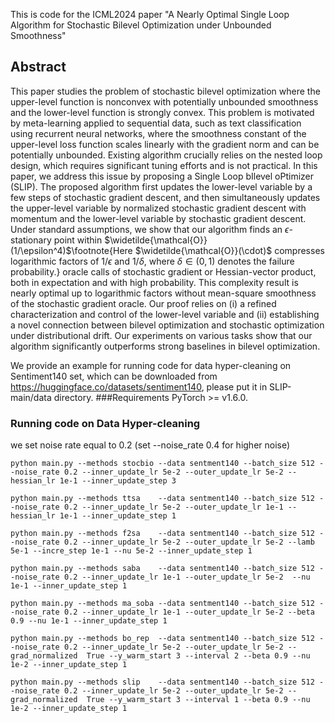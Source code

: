This is code for the ICML2024 paper "A Nearly Optimal Single Loop Algorithm for Stochastic Bilevel Optimization 
under Unbounded Smoothness"
## Abstract
This paper studies the problem of stochastic bilevel optimization where the upper-level function is nonconvex with potentially unbounded smoothness and the lower-level function is strongly convex. This problem is motivated by meta-learning applied to sequential data, such as text classification using recurrent neural networks, where the smoothness constant of the upper-level loss function
scales linearly with the gradient norm and can be potentially unbounded. Existing algorithm crucially relies on the nested loop design, which requires significant tuning efforts and is not practical. In this paper, we address this issue by proposing a Single Loop bIlevel oPtimizer (SLIP). The proposed algorithm first updates the lower-level variable by a few steps of stochastic gradient descent, and then simultaneously updates the upper-level variable by normalized stochastic gradient descent with momentum and the lower-level variable by stochastic gradient descent. Under standard assumptions, we show that our algorithm finds an $\epsilon$-stationary point within $\widetilde{\mathcal{O}}(1/\epsilon^4)$\footnote{Here $\widetilde{\mathcal{O}}(\cdot)$ compresses logarithmic factors of $1/\epsilon$ and $1/\delta$, where $\delta\in(0,1)$ denotes the failure probability.} oracle calls of stochastic gradient or Hessian-vector product, both in expectation and with high probability. This complexity result is nearly optimal up to logarithmic factors without mean-square smoothness of the stochastic gradient oracle. Our proof relies on (i) a refined characterization and control of the lower-level variable and (ii) establishing a novel connection between bilevel optimization and stochastic optimization under distributional drift. Our experiments on various tasks show that our algorithm significantly outperforms strong baselines in bilevel optimization.

We provide an example for running code for data hyper-cleaning on Sentiment140 set, which can be downloaded from https://huggingface.co/datasets/sentiment140, please put it in SLIP-main/data directory. 
###Requirements
PyTorch >= v1.6.0.

### Running code on Data Hyper-cleaning 
we set noise rate equal to 0.2 (set --noise_rate 0.4 for higher noise)

    python main.py --methods stocbio --data sentment140 --batch_size 512 --noise_rate 0.2 --inner_update_lr 5e-2 --outer_update_lr 5e-2 --hessian_lr 1e-1 --inner_update_step 3

    python main.py --methods ttsa    --data sentment140 --batch_size 512 --noise_rate 0.2 --inner_update_lr 5e-2 --outer_update_lr 1e-1 --hessian_lr 1e-1 --inner_update_step 1

    python main.py --methods f2sa    --data sentment140 --batch_size 512 --noise_rate 0.2 --inner_update_lr 5e-2 --outer_update_lr 5e-2 --lamb 5e-1 --incre_step 1e-1 --nu 5e-2 --inner_update_step 1

    python main.py --methods saba    --data sentment140 --batch_size 512 --noise_rate 0.2 --inner_update_lr 1e-1 --outer_update_lr 5e-2  --nu 1e-1 --inner_update_step 1

    python main.py --methods ma_soba --data sentment140 --batch_size 512 --noise_rate 0.2 --inner_update_lr 1e-1 --outer_update_lr 5e-2 --beta 0.9 --nu 1e-1 --inner_update_step 1

    python main.py --methods bo_rep  --data sentment140 --batch_size 512 --noise_rate 0.2 --inner_update_lr 5e-2 --outer_update_lr 5e-2 --grad_normalized  True --y_warm_start 3 --interval 2 --beta 0.9 --nu 1e-2 --inner_update_step 1

    python main.py --methods slip    --data sentment140 --batch_size 512 --noise_rate 0.2 --inner_update_lr 5e-2 --outer_update_lr 5e-2 --grad_normalized  True --y_warm_start 3 --interval 1 --beta 0.9 --nu 1e-2 --inner_update_step 1


